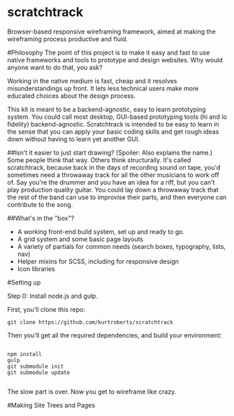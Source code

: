 scratchtrack
============

Browser-based responsive wireframing framework, aimed at making the wireframing process productive and fluid.

#Philosophy
The point of this project is to make it easy and fast to use native frameworks and tools to prototype and design websites.  Why would anyone want to do that, you ask?

Working in the native medium is fast, cheap and it resolves misunderstandings up front.  It lets less technical users make more educated choices about the design process.

This kit is meant to be a backend-agnostic, easy to learn prototyping system.  You could call most desktop, GUI-based prototyping tools (hi and lo fidelity) backend-agnostic.  Scratchtrack is intended to be easy to learn in the sense that you can apply your basic coding skills and get rough ideas down without having to learn yet another GUI.

##Isn't it easier to just start drawing? (Spoiler: Also explains the name.)
Some people think that way.  Others think structurally.  It's called scratchtrack, because back in the days of recording sound on tape, you'd sometimes need a throwaway track for all the other musicians to work off of.  Say you're the drummer and you have an idea for a riff, but you can't play production quality guitar.  You could lay down a throwaway track that the rest of the band can use to improvise their parts, and then everyone can contribute to the song.

##What's in the "box"?
- A working front-end build system, set up and ready to go.
- A grid system and some basic page layouts
- A variety of partials for common needs (search boxes, typography, lists, nav)
- Helper mixins for SCSS, including for responsive design
- Icon libraries



#Setting up

Step 0: Install node.js and gulp.


First, you'll clone this repo:

```
git clone https://github.com/kurtroberts/scratchtrack

```

Then you'll get all the required dependencies, and build your environment:

```

npm install
gulp
git submodule init
git submodule update


```

The slow part is over.  Now you get to wireframe like crazy.


#Making Site Trees and Pages
